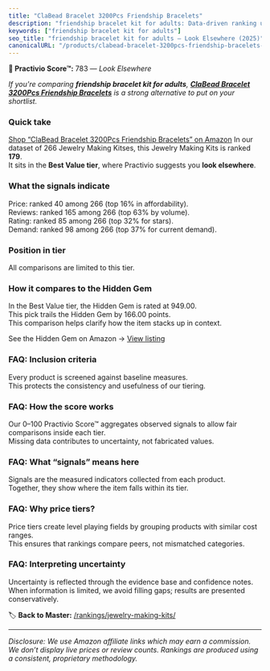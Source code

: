 ```yaml
---
title: "ClaBead Bracelet 3200Pcs Friendship Bracelets"
description: "friendship bracelet kit for adults: Data-driven ranking using the Practivio Score™. Positioned by quality, value, demand, findability, momentum."
keywords: ["friendship bracelet kit for adults"]
seo_title: "friendship bracelet kit for adults — Look Elsewhere (2025)"
canonicalURL: "/products/clabead-bracelet-3200pcs-friendship-bracelets-B0D1LGB3GX/"
---
```


**🚫 Practivio Score™:** 783 — _Look Elsewhere_


*If you're comparing **friendship bracelet kit for adults**, **[ClaBead Bracelet 3200Pcs Friendship Bracelets](https://www.amazon.com/dp/B0D1LGB3GX?tag=practivio-20)** is a strong alternative to put on your shortlist.*
### Quick take
[Shop “ClaBead Bracelet 3200Pcs Friendship Bracelets” on Amazon](https://www.amazon.com/dp/B0D1LGB3GX?tag=practivio-20)
In our dataset of 266 Jewelry Making Kitses, this Jewelry Making Kits is ranked **179**.  
It sits in the **Best Value tier**, where Practivio suggests you **look elsewhere**.

### What the signals indicate
Price: ranked 40 among 266 (top 16% in affordability).  
Reviews: ranked 165 among 266 (top 63% by volume).  
Rating: ranked 85 among 266 (top 32% for stars).  
Demand: ranked 98 among 266 (top 37% for current demand).

### Position in tier
All comparisons are limited to this tier.

### How it compares to the Hidden Gem
In the Best Value tier, the Hidden Gem is rated at 949.00.  
This pick trails the Hidden Gem by 166.00 points.  
This comparison helps clarify how the item stacks up in context.  

See the Hidden Gem on Amazon → [View listing](https://www.amazon.com/dp/B07DMMBY85?tag=practivio-20)

### FAQ: Inclusion criteria
Every product is screened against baseline measures.  
This protects the consistency and usefulness of our tiering.

### FAQ: How the score works
Our 0–100 Practivio Score™ aggregates observed signals to allow fair comparisons inside each tier.  
Missing data contributes to uncertainty, not fabricated values.

### FAQ: What “signals” means here
Signals are the measured indicators collected from each product.  
Together, they show where the item falls within its tier.

### FAQ: Why price tiers?
Price tiers create level playing fields by grouping products with similar cost ranges.  
This ensures that rankings compare peers, not mismatched categories.

### FAQ: Interpreting uncertainty
Uncertainty is reflected through the evidence base and confidence notes.  
When information is limited, we avoid filling gaps; results are presented conservatively.


🏷️ **Back to Master:** [/rankings/jewelry-making-kits/](/rankings/jewelry-making-kits/)

---
_Disclosure: We use Amazon affiliate links which may earn a commission. We don’t display live prices or review counts. Rankings are produced using a consistent, proprietary methodology._
